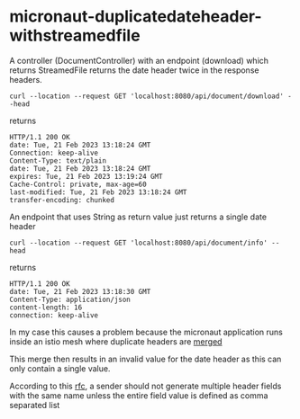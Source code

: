 # micronaut-duplicatedateheader-withstreamedfile

A controller (DocumentController) with an endpoint (download) which returns StreamedFile returns the date header twice in the response headers.

```
curl --location --request GET 'localhost:8080/api/document/download' --head
```
returns

```
HTTP/1.1 200 OK
date: Tue, 21 Feb 2023 13:18:24 GMT
Connection: keep-alive
Content-Type: text/plain
date: Tue, 21 Feb 2023 13:18:24 GMT
expires: Tue, 21 Feb 2023 13:19:24 GMT
Cache-Control: private, max-age=60
last-modified: Tue, 21 Feb 2023 13:18:24 GMT
transfer-encoding: chunked
```


An endpoint that uses String as return value just returns a single date header 

```
curl --location --request GET 'localhost:8080/api/document/info' --head
```
returns

```
HTTP/1.1 200 OK
date: Tue, 21 Feb 2023 13:18:30 GMT
Content-Type: application/json
content-length: 16
connection: keep-alive
```

In my case this causes a problem because the micronaut application runs inside an istio mesh where duplicate headers are [merged](https://istio.io/latest/docs/reference/config/security/normalization)

This merge then results in an invalid value for the date header as this can only contain a single value.

According to this [rfc](https://www.rfc-editor.org/rfc/rfc7230#section-3.2.2), a sender should not generate multiple header fields with the same name unless the entire field value is defined as comma separated list
